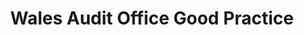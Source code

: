 ---
title: "Wales Audit Office Good Practice"
link: http://www.wao.gov.uk/
logo: "welsh_audit_office.png"

events:                      # List of events sponsored
  - "09-cardiff"

# Sponsorship amount/resource for each event
09-cardiff: "£1000"
---